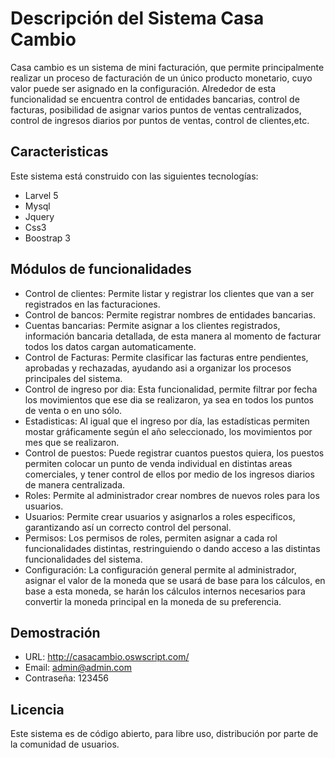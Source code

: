# Descripción del Sistema Casa Cambio

Casa cambio es un sistema de mini facturación, que permite principalmente realizar un proceso de facturación de un único producto monetario, cuyo valor puede ser asignado en la configuración. Alrededor de esta funcionalidad se encuentra control de entidades bancarias, control de facturas, posibilidad de asignar varios puntos de ventas centralizados, control de ingresos diarios por puntos de ventas, control de clientes,etc.

## Caracteristicas
Este sistema está construido con las siguientes tecnologías:


* Larvel 5
* Mysql
* Jquery
* Css3
* Boostrap 3


## Módulos de funcionalidades
* Control de clientes: Permite listar y registrar los clientes que van a ser registrados en las facturaciones.
* Control de bancos: Permite registrar nombres de entidades bancarias.
* Cuentas bancarias: Permite asignar a los clientes registrados, información bancaria detallada, de esta manera al momento de facturar todos los datos cargan automaticamente.
* Control de Facturas: Permite clasificar las facturas entre pendientes, aprobadas y rechazadas, ayudando asi a organizar los procesos principales del sistema.
* Control de ingreso por dia: Esta funcionalidad, permite filtrar por fecha los movimientos que ese dia se realizaron, ya sea en todos los puntos de venta o en uno sólo.
* Estadisticas: Al igual que el ingreso por día, las estadísticas permiten mostar gráficamente según el año seleccionado, los movimientos por mes que se realizaron.
* Control de puestos: Puede registrar cuantos puestos quiera, los puestos permiten colocar un punto de venda individual en distintas areas comerciales, y tener control de ellos por medio de los ingresos diarios de manera centralizada.
* Roles: Permite al administrador crear nombres de nuevos roles para los usuarios.
* Usuarios: Permite crear usuarios y asignarlos a roles especificos, garantizando así un correcto control del personal.
* Permisos: Los permisos de roles, permiten asignar a cada rol funcionalidades distintas, restringuiendo o dando acceso a las distintas funcionalidades del sistema.
* Configuración: La configuración general permite al administrador, asignar el valor de la moneda que se usará de base para los cálculos, en base a esta moneda, se harán los cálculos internos necesarios para convertir la moneda principal en la moneda de su preferencia.

## Demostración
* URL: http://casacambio.oswscript.com/
* Email: admin@admin.com
* Contraseña: 123456

## Licencia
Este sistema es de código abierto, para libre uso, distribución por parte de la comunidad de usuarios.
